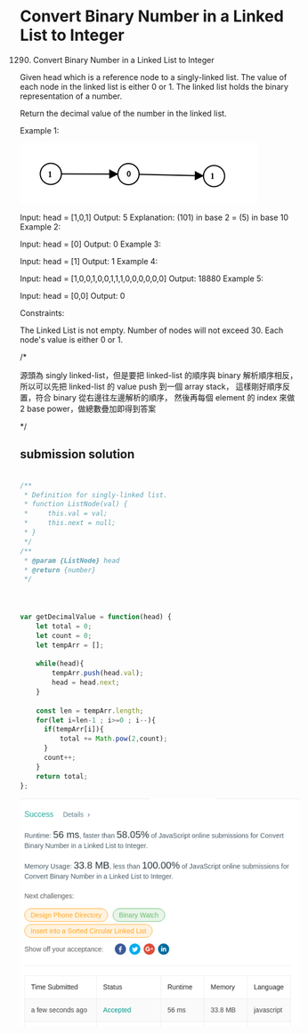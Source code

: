 # Convert Binary Number in a Linked List to Integer

1290. Convert Binary Number in a Linked List to Integer



Given head which is a reference node to a singly-linked list. The value of each node in the linked list is either 0 or 1. The linked list holds the binary representation of a number.

Return the decimal value of the number in the linked list.

 

Example 1:

![example_1.png](./example_1.png)

Input: head = [1,0,1]
Output: 5
Explanation: (101) in base 2 = (5) in base 10
Example 2:

Input: head = [0]
Output: 0
Example 3:

Input: head = [1]
Output: 1
Example 4:

Input: head = [1,0,0,1,0,0,1,1,1,0,0,0,0,0,0]
Output: 18880
Example 5:

Input: head = [0,0]
Output: 0
 

Constraints:

The Linked List is not empty.
Number of nodes will not exceed 30.
Each node's value is either 0 or 1.


/*

源頭為 singly linked-list，但是要把 linked-list 的順序與 binary 解析順序相反，
所以可以先把 linked-list 的 value push 到一個 array stack，
這樣剛好順序反置，符合 binary 從右邊往左邊解析的順序，
然後再每個 element 的 index 來做 2 base power，做總數疊加即得到答案

*/

## submission solution

```javascript

/**
 * Definition for singly-linked list.
 * function ListNode(val) {
 *     this.val = val;
 *     this.next = null;
 * }
 */
/**
 * @param {ListNode} head
 * @return {number}
 */



var getDecimalValue = function(head) {
    let total = 0;
    let count = 0;
    let tempArr = [];
    
    while(head){
        tempArr.push(head.val);
        head = head.next;
    }
    
    const len = tempArr.length;
    for(let i=len-1 ; i>=0 ; i--){
      if(tempArr[i]){
          total += Math.pow(2,count);
      }
      count++;
    }
    return total;
};

```

![pic.png](./pic.png)